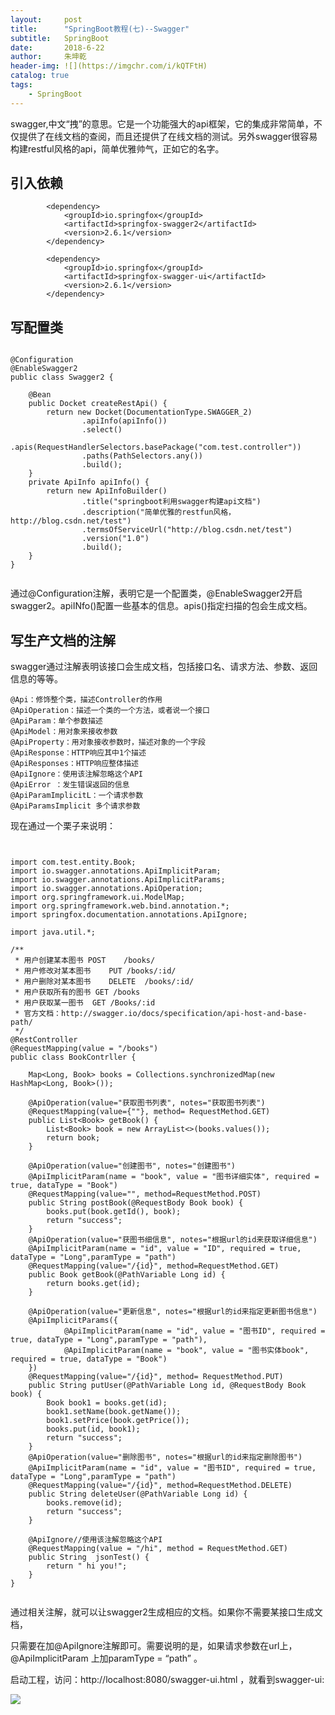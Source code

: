 ```yaml
---
layout:     post
title:      "SpringBoot教程(七)--Swagger"
subtitle:   SpringBoot
date:       2018-6-22
author:     朱坤乾
header-img: ![](https://imgchr.com/i/kQTFtH)
catalog: true
tags:
    - SpringBoot
---
```

swagger,中文“拽”的意思。它是一个功能强大的api框架，它的集成非常简单，不仅提供了在线文档的查阅，而且还提供了在线文档的测试。另外swagger很容易构建restful风格的api，简单优雅帅气，正如它的名字。

##  引入依赖
```
		<dependency>
			<groupId>io.springfox</groupId>
			<artifactId>springfox-swagger2</artifactId>
			<version>2.6.1</version>
		</dependency>

		<dependency>
			<groupId>io.springfox</groupId>
			<artifactId>springfox-swagger-ui</artifactId>
			<version>2.6.1</version>
		</dependency>
```

##  写配置类

```

@Configuration
@EnableSwagger2
public class Swagger2 {

    @Bean
    public Docket createRestApi() {
        return new Docket(DocumentationType.SWAGGER_2)
                .apiInfo(apiInfo())
                .select()
                .apis(RequestHandlerSelectors.basePackage("com.test.controller"))
                .paths(PathSelectors.any())
                .build();
    }
    private ApiInfo apiInfo() {
        return new ApiInfoBuilder()
                .title("springboot利用swagger构建api文档")
                .description("简单优雅的restfun风格，http://blog.csdn.net/test")
                .termsOfServiceUrl("http://blog.csdn.net/test")
                .version("1.0")
                .build();
    }
}


```

通过@Configuration注解，表明它是一个配置类，@EnableSwagger2开启swagger2。apiINfo()配置一些基本的信息。apis()指定扫描的包会生成文档。


##  写生产文档的注解

swagger通过注解表明该接口会生成文档，包括接口名、请求方法、参数、返回信息的等等。

    @Api：修饰整个类，描述Controller的作用
    @ApiOperation：描述一个类的一个方法，或者说一个接口
    @ApiParam：单个参数描述
    @ApiModel：用对象来接收参数
    @ApiProperty：用对象接收参数时，描述对象的一个字段
    @ApiResponse：HTTP响应其中1个描述
    @ApiResponses：HTTP响应整体描述
    @ApiIgnore：使用该注解忽略这个API
    @ApiError ：发生错误返回的信息
    @ApiParamImplicitL：一个请求参数
    @ApiParamsImplicit 多个请求参数

现在通过一个栗子来说明：

```


import com.test.entity.Book;
import io.swagger.annotations.ApiImplicitParam;
import io.swagger.annotations.ApiImplicitParams;
import io.swagger.annotations.ApiOperation;
import org.springframework.ui.ModelMap;
import org.springframework.web.bind.annotation.*;
import springfox.documentation.annotations.ApiIgnore;

import java.util.*;

/**
 * 用户创建某本图书	POST	/books/
 * 用户修改对某本图书	PUT	/books/:id/
 * 用户删除对某本图书	DELETE	/books/:id/
 * 用户获取所有的图书 GET /books
 * 用户获取某一图书  GET /Books/:id
 * 官方文档：http://swagger.io/docs/specification/api-host-and-base-path/
 */
@RestController
@RequestMapping(value = "/books")
public class BookContrller {

    Map<Long, Book> books = Collections.synchronizedMap(new HashMap<Long, Book>());

    @ApiOperation(value="获取图书列表", notes="获取图书列表")
    @RequestMapping(value={""}, method= RequestMethod.GET)
    public List<Book> getBook() {
        List<Book> book = new ArrayList<>(books.values());
        return book;
    }

    @ApiOperation(value="创建图书", notes="创建图书")
    @ApiImplicitParam(name = "book", value = "图书详细实体", required = true, dataType = "Book")
    @RequestMapping(value="", method=RequestMethod.POST)
    public String postBook(@RequestBody Book book) {
        books.put(book.getId(), book);
        return "success";
    }
    @ApiOperation(value="获图书细信息", notes="根据url的id来获取详细信息")
    @ApiImplicitParam(name = "id", value = "ID", required = true, dataType = "Long",paramType = "path")
    @RequestMapping(value="/{id}", method=RequestMethod.GET)
    public Book getBook(@PathVariable Long id) {
        return books.get(id);
    }

    @ApiOperation(value="更新信息", notes="根据url的id来指定更新图书信息")
    @ApiImplicitParams({
            @ApiImplicitParam(name = "id", value = "图书ID", required = true, dataType = "Long",paramType = "path"),
            @ApiImplicitParam(name = "book", value = "图书实体book", required = true, dataType = "Book")
    })
    @RequestMapping(value="/{id}", method= RequestMethod.PUT)
    public String putUser(@PathVariable Long id, @RequestBody Book book) {
        Book book1 = books.get(id);
        book1.setName(book.getName());
        book1.setPrice(book.getPrice());
        books.put(id, book1);
        return "success";
    }
    @ApiOperation(value="删除图书", notes="根据url的id来指定删除图书")
    @ApiImplicitParam(name = "id", value = "图书ID", required = true, dataType = "Long",paramType = "path")
    @RequestMapping(value="/{id}", method=RequestMethod.DELETE)
    public String deleteUser(@PathVariable Long id) {
        books.remove(id);
        return "success";
    }

    @ApiIgnore//使用该注解忽略这个API
    @RequestMapping(value = "/hi", method = RequestMethod.GET)
    public String  jsonTest() {
        return " hi you!";
    }
}


```

通过相关注解，就可以让swagger2生成相应的文档。如果你不需要某接口生成文档，

只需要在加@ApiIgnore注解即可。需要说明的是，如果请求参数在url上，@ApiImplicitParam 上加paramType = “path” 。



启动工程，访问：http://localhost:8080/swagger-ui.html ，就看到swagger-ui:

![](https://upload-images.jianshu.io/upload_images/2279594-62a6df7cc78d4027.png?imageMogr2/auto-orient/strip%7CimageView2/2/w/1240)









